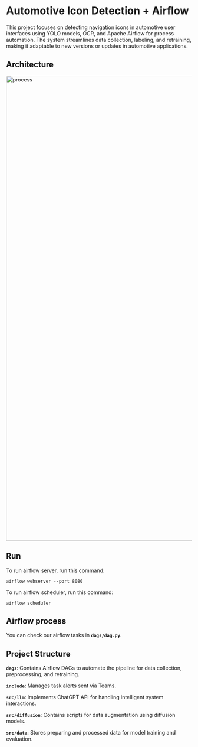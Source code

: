 # Automotive Icon Detection + Airflow
This project focuses on detecting navigation icons in automotive user interfaces using YOLO models, OCR, and Apache Airflow for process automation. The system streamlines data collection, labeling, and retraining, making it adaptable to new versions or updates in automotive applications.

## Architecture
<img width="1260" alt="process" src="https://github.com/user-attachments/assets/a986a2d4-0828-47c3-81f5-36762516d78b">

## **Run**

To run airflow server, run this command:

```
airflow webserver --port 8080
```

To run airflow scheduler, run this command:
```
airflow scheduler
```

## Airflow process
You can check our airflow tasks in **`dags/dag.py`**.

## **Project Structure**
**`dags`**: Contains Airflow DAGs to automate the pipeline for data collection, preprocessing, and retraining.

**`include`**: Manages task alerts sent via Teams.

**`src/llm`**: Implements ChatGPT API for handling intelligent system interactions.

**`src/diffusion`**: Contains scripts for data augmentation using diffusion models.

**`src/data`**: Stores preparing and processed data for model training and evaluation.
